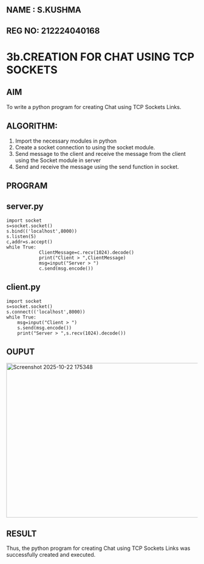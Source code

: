 ## NAME : S.KUSHMA
## REG NO: 212224040168

# 3b.CREATION FOR CHAT USING TCP SOCKETS
## AIM
To write a python program for creating Chat using TCP Sockets Links.
## ALGORITHM:
1. Import the necessary modules in python
2. Create a socket connection to using the socket module.
3. Send message to the client and receive the message from the client using the Socket module in
 server
4. Send and receive the message using the send function in socket.
## PROGRAM

## server.py
```
import socket 
s=socket.socket() 
s.bind(('localhost',8000)) 
s.listen(5) 
c,addr=s.accept() 
while True: 
            ClientMessage=c.recv(1024).decode() 
            print("Client > ",ClientMessage) 
            msg=input("Server > ") 
            c.send(msg.encode())
```

## client.py
```
import socket 
s=socket.socket() 
s.connect(('localhost',8000)) 
while True: 
    msg=input("Client > ") 
    s.send(msg.encode()) 
    print("Server > ",s.recv(1024).decode())
```

## OUPUT

<img width="1132" height="406" alt="Screenshot 2025-10-22 175348" src="https://github.com/user-attachments/assets/cf3242fb-e873-4989-b926-0ff4e8983854" />

## RESULT
Thus, the python program for creating Chat using TCP Sockets Links was successfully 
created and executed.
